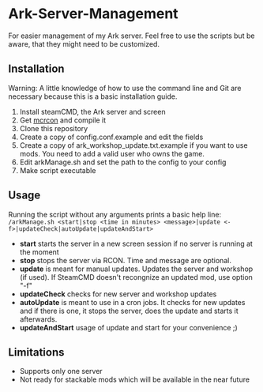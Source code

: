 # Ark-Server-Management
For easier management of my Ark server. Feel free to use the scripts but be aware, that they might need to be customized.

Installation
--------

Warning: A little knowledge of how to use the command line and Git are necessary because this is a basic installation guide.

1.  Install steamCMD, the Ark server and screen
2.  Get [mcrcon](https://github.com/Tiiffi/mcrcon/ "mcrcon") and compile it
3.  Clone this repository
4.  Create a copy of config.conf.example and edit the fields
5.  Create a copy of ark_workshop_update.txt.example if you want to use mods. You need to add a valid user who owns the game.
6.  Edit arkManage.sh and set the path to the config to your config
7.  Make script executable

Usage
--------

Running the script without any arguments prints a basic help line:  
`/arkManage.sh <start|stop <time in minutes> <message>|update <-f>|updateCheck|autoUpdate|updateAndStart>`

* **start** starts the server in a new screen session if no server is running at the moment
* **stop** stops the server via RCON. Time and message are optional.
* **update** is meant for manual updates. Updates the server and workshop (if used). If SteamCMD doesn't recongnize an updated mod, use option "-f"
* **updateCheck** checks for new server and workshop updates
* **autoUpdate** is meant to use in a cron jobs. It checks for new updates and if there is one, it stops the server, does the update and starts it afterwards.
* **updateAndStart** usage of update and start for your convenience ;)

Limitations
--------

* Supports only one server
* Not ready for stackable mods which will be available in the near future
